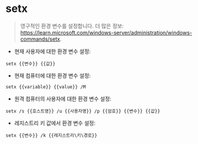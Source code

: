 # setx

> 영구적인 환경 변수를 설정합니다.
> 더 많은 정보: <https://learn.microsoft.com/windows-server/administration/windows-commands/setx>.

- 현재 사용자에 대한 환경 변수 설정:

`setx {{변수}} {{값}}`

- 현재 컴퓨터에 대한 환경 변수 설정:

`setx {{variable}} {{value}} /M`

- 원격 컴퓨터의 사용자에 대한 환경 변수 설정:

`setx /s {{호스트명}} /u {{사용자명}} /p {{암호}} {{변수}} {{값}}`

- 레지스트리 키 값에서 환경 변수 설정:

`setx {{변수}} /k {{레지스트리\키\경로}}`
